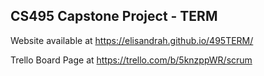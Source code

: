 ## CS495 Capstone Project - TERM

Website available at https://elisandrah.github.io/495TERM/

Trello Board Page at https://trello.com/b/5knzppWR/scrum
